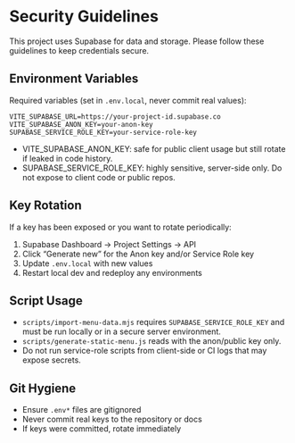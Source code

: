 # Security Guidelines

This project uses Supabase for data and storage. Please follow these guidelines to keep credentials secure.

## Environment Variables

Required variables (set in `.env.local`, never commit real values):

```env
VITE_SUPABASE_URL=https://your-project-id.supabase.co
VITE_SUPABASE_ANON_KEY=your-anon-key
SUPABASE_SERVICE_ROLE_KEY=your-service-role-key
```

- VITE_SUPABASE_ANON_KEY: safe for public client usage but still rotate if leaked in code history.
- SUPABASE_SERVICE_ROLE_KEY: highly sensitive, server-side only. Do not expose to client code or public repos.

## Key Rotation

If a key has been exposed or you want to rotate periodically:

1. Supabase Dashboard → Project Settings → API
2. Click “Generate new” for the Anon key and/or Service Role key
3. Update `.env.local` with new values
4. Restart local dev and redeploy any environments

## Script Usage

- `scripts/import-menu-data.mjs` requires `SUPABASE_SERVICE_ROLE_KEY` and must be run locally or in a secure server environment.
- `scripts/generate-static-menu.js` reads with the anon/public key only.
- Do not run service-role scripts from client-side or CI logs that may expose secrets.

## Git Hygiene

- Ensure `.env*` files are gitignored
- Never commit real keys to the repository or docs
- If keys were committed, rotate immediately
